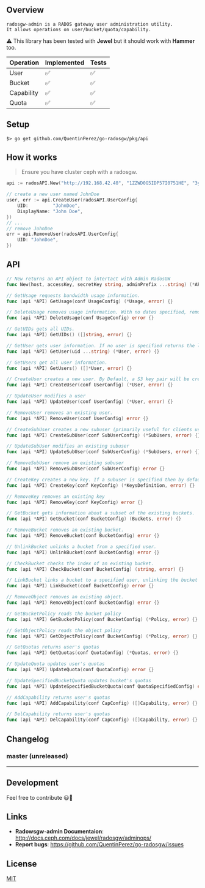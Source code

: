 
## Overview

```
radosgw-admin is a RADOS gateway user administration utility.
It allows operations on user/bucket/quota/capability.
```

:warning: This library has been tested with **Jewel** but it should work with **Hammer** too.

|Operation    | Implemented        | Tests               |
|-------------|--------------------|---------------------|
|  User       | :white_check_mark: |:white_check_mark:   |
|  Bucket     | :white_check_mark: |:white_check_mark:   |
|  Capability | :white_check_mark: |:white_check_mark:   |
|  Quota      | :white_check_mark: |:white_check_mark:   |

## Setup

```
$> go get github.com/QuentinPerez/go-radosgw/pkg/api
```

## How it works

> Ensure you have cluster ceph with a radosgw.

```go
api := radosAPI.New("http://192.168.42.40", "1ZZWD0G5IDP57I0751HE", "3ydvK64eWuWwup0FKtznmf9FDVXhB8jleEFRTH0D")

// create a new user named JohnDoe
user, err := api.CreateUser(radosAPI.UserConfig{
    UID:         "JohnDoe",
    DisplayName: "John Doe",
})
// ...
// remove JohnDoe
err = api.RemoveUser(radosAPI.UserConfig{
    UID: "JohnDoe",
})
```

## API

```go
// New returns an API object to intertact with Admin RadosGW
func New(host, accessKey, secretKey string, adminPrefix ...string) (*API, error) {}

// GetUsage requests bandwidth usage information.
func (api *API) GetUsage(conf UsageConfig) (*Usage, error) {}

// DeleteUsage removes usage information. With no dates specified, removes all usage information
func (api *API) DeleteUsage(conf UsageConfig) error {}

// GetUIDs gets all UIDs.
func (api *API) GetUIDs() ([]string, error) {}

// GetUser gets user information. If no user is specified returns the list of all users along with suspension information
func (api *API) GetUser(uid ...string) (*User, error) {}

// GetUsers get all user information.
func (api *API) GetUsers() ([]*User, error) {}

// CreateUser creates a new user. By Default, a S3 key pair will be created automatically and returned in the response.
func (api *API) CreateUser(conf UserConfig) (*User, error) {}

// UpdateUser modifies a user
func (api *API) UpdateUser(conf UserConfig) (*User, error) {}

// RemoveUser removes an existing user.
func (api *API) RemoveUser(conf UserConfig) error {}

// CreateSubUser creates a new subuser (primarily useful for clients using the Swift API).
func (api *API) CreateSubUser(conf SubUserConfig) (*SubUsers, error) {}

// UpdateSubUser modifies an existing subuser
func (api *API) UpdateSubUser(conf SubUserConfig) (*SubUsers, error) {}

// RemoveSubUser remove an existing subuser
func (api *API) RemoveSubUser(conf SubUserConfig) error {}

// CreateKey creates a new key. If a subuser is specified then by default created keys will be swift type.
func (api *API) CreateKey(conf KeyConfig) (*KeysDefinition, error) {}

// RemoveKey removes an existing key
func (api *API) RemoveKey(conf KeyConfig) error {}

// GetBucket gets information about a subset of the existing buckets.
func (api *API) GetBucket(conf BucketConfig) (Buckets, error) {}

// RemoveBucket removes an existing bucket.
func (api *API) RemoveBucket(conf BucketConfig) error {}

// UnlinkBucket unlinks a bucket from a specified user.
func (api *API) UnlinkBucket(conf BucketConfig) error {}

// CheckBucket checks the index of an existing bucket.
func (api *API) CheckBucket(conf BucketConfig) (string, error) {}

// LinkBucket links a bucket to a specified user, unlinking the bucket from any previous user.
func (api *API) LinkBucket(conf BucketConfig) error {}

// RemoveObject removes an existing object.
func (api *API) RemoveObject(conf BucketConfig) error {}

// GetBucketPolicy reads the bucket policy
func (api *API) GetBucketPolicy(conf BucketConfig) (*Policy, error) {}

// GetObjectPolicy reads the object policy
func (api *API) GetObjectPolicy(conf BucketConfig) (*Policy, error) {}

// GetQuotas returns user's quotas
func (api *API) GetQuotas(conf QuotaConfig) (*Quotas, error) {}

// UpdateQuota updates user's quotas
func (api *API) UpdateQuota(conf QuotaConfig) error {}

// UpdateSpecifiedBucketQuota updates bucket's quotas 
func (api *API) UpdateSpecifiedBucketQuota(conf QuotaSpecifiedConfig) error {}

// AddCapability returns user's quotas
func (api *API) AddCapability(conf CapConfig) ([]Capability, error) {}

// DelCapability returns user's quotas
func (api *API) DelCapability(conf CapConfig) ([]Capability, error) {}
```

## Changelog

### master (unreleased)

---

## Development

Feel free to contribute :smiley::beers:

## Links

- **Radowsgw-admin Documentaion**: http://docs.ceph.com/docs/jewel/radosgw/adminops/
- **Report bugs**: https://github.com/QuentinPerez/go-radosgw/issues

## License

[MIT](https://github.com/QuentinPerez/go-radosgw/blob/master/LICENSE)
